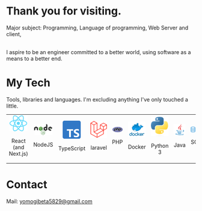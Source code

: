 <h1>Thank you for visiting. </h1>
Major subject: Programming, Language of programming, Web Server and client,
<br />
<br />
<p>
	I aspire to be an engineer committed to a better world, using software as a means to a better end.
</p>
<h1>My Tech</h1>
<p >Tools, libraries and languages. I'm excluding anything I've only touched a little.</p>

<table>
  <tr >
    <td align="center" width="96">
        <a href="#YomogiBeta">
            <img src="./images/react-logo.png" width="48px" alt="react-logo" />
        </a>
				<p>React (and Next.js)</p>
    </td>
    <td align="center" width="96">
    <a href="#YomogiBeta">
        <img src="./images/nodejs-logo.png" width="48px" alt="Typescript-logo" />
    </a>
				<p>NodeJS</p>
    </td>
    <td align="center" width="96">
    <a href="#YomogiBeta">
        <img src="./images/typescript-logo.png" width="48px" alt="Typescript-logo" />
    </a>
				<p>TypeScript</p>
    </td>
    <td align="center" width="96">
    <a href="#YomogiBeta">
        <img src="./images/laravel-logo.png" width="48px" alt="Typescript-logo" />
    </a>
				<p>laravel</p>
    </td>
    <td align="center" width="96">
    <a href="#YomogiBeta">
        <img src="./images/php-logo.png" width="48px" alt="Typescript-logo" />
      </a>
				<p>PHP</p>
    </td>
    <td align="center" width="96">
    <a href="#YomogiBeta">
        <img src="./images/docker-logo.png" width="48px" alt="Typescript-logo" />
    </a>
				<p>Docker</p>
    </td>
    <td align="center" width="96">
    <a href="#YomogiBeta">
        <img src="./images/python-logo.png" width="48px" alt="Typescript-logo" />
    </a>
				<p>Python 3</p>
    </td>
    <td align="center" width="96">
    <a href="#YomogiBeta">
        <img src="./images/java-logo.png" width="48px" alt="Typescript-logo" />
    </a>
				<p>Java</p>
    </td>
    <td align="center" width="96">
    <a href="#YomogiBeta">
        <img src="./images/sql-logo.png" width="48px" alt="Typescript-logo" />
    </a>
				<p>SQL</p>
    </td>
    <td align="center" width="96">
    <a href="#YomogiBeta">
        <img src="./images/flutter-logo.png" width="48px" alt="Typescript-logo" />
    </a>
				<p>Flutter</p>
    </td>
    <td align="center" width="96">
    <a href="#YomogiBeta">
        <img src="./images/ubuntu-logo.png" width="48px" alt="Typescript-logo" />
    </a>
				<p>Ubuntu</p>
    </td>
  </tr>
</table>

<h1>Contact</h1>
Mail: <a href="mailto:yomogibeta5829@gmail.com">yomogibeta5829@gmail.com</a>
